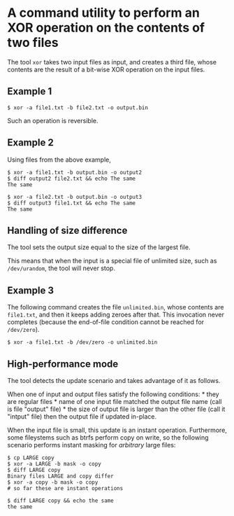 # A command utility to perform an XOR operation on the contents of two files

The tool `xor` takes two input files as input, and creates a third file, whose contents are the result of a bit-wise XOR operation on the input files.

## Example 1

    $ xor -a file1.txt -b file2.txt -o output.bin

Such an operation is reversible.

## Example 2

Using files from the above example,

    $ xor -a file1.txt -b output.bin -o output2
    $ diff output2 file2.txt && echo The same
    The same

    $ xor -a file2.txt -b output.bin -o output3
    $ diff output3 file1.txt && echo The same
    The same

## Handling of size difference

The tool sets the output size equal to the size of the largest file.

This means that when the input is a special file of unlimited size, such as `/dev/urandom`, the tool will never stop.

## Example 3

The following command creates the file `unlimited.bin`, whose contents are `file1.txt`, and then it keeps adding zeroes after that. This invocation never completes (because the end-of-file condition cannot be reached for `/dev/zero`).

    $ xor -a file1.txt -b /dev/zero -o unlimited.bin

## High-performance mode

The tool detects the update scenario and takes advantage of it as follows.

When one of input and output files satisfy the following conditions:
    * they are regular files
    * name of one input file matched the output file name (call is file "output" file)
    * the size of output file is larger than the other file (call it "intput" file)
then the output file if updated in-place.

When the input file is small, this update is an instant operation. Furthermore, some fileystems such as btrfs perform copy on write, so the following scenario performs instant masking for _arbitrary_ large files:

    $ cp LARGE copy
    $ xor -a LARGE -b mask -o copy
    $ diff LARGE copy
    Binary files LARGE and copy differ
    $ xor -a copy -b mask -o copy
    # so far these are instant operations

    $ diff LARGE copy && echo the same
    the same


